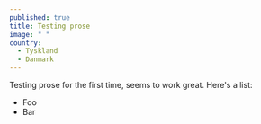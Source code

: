 ```yaml
---
published: true
title: Testing prose
image: " "
country: 
  - Tyskland
  - Danmark
---
```


Testing prose for the first time, seems to work great. Here's a list:
* Foo
* Bar
